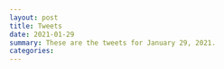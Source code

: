 ```yaml
---
layout: post
title: Tweets
date: 2021-01-29
summary: These are the tweets for January 29, 2021.
categories:
---
```


